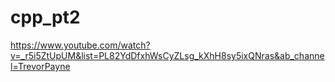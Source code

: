 # cpp_pt2

https://www.youtube.com/watch?v=_r5i5ZtUpUM&list=PL82YdDfxhWsCyZLsg_kXhH8sy5ixQNras&ab_channel=TrevorPayne